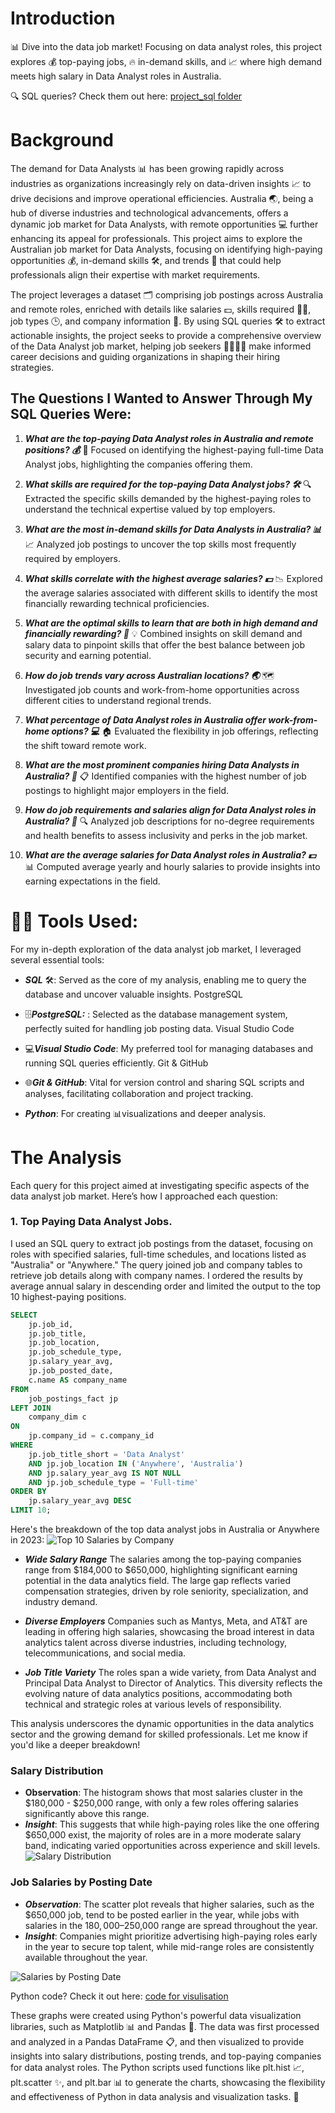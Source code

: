 # Introduction
📊 Dive into the data job market! Focusing on data analyst roles, this project explores 💰 top-paying jobs, 🔥 in-demand skills, and 📈 where high demand meets high salary in  Data Analyst roles in Australia.

🔍 SQL queries? Check them out here: [project_sql folder](/Project_SQL/)

# Background

The demand for Data Analysts 📊 has been growing rapidly across industries as organizations increasingly rely on data-driven insights 📈 to drive decisions and improve operational efficiencies. Australia 🌏, being a hub of diverse industries and technological advancements, offers a dynamic job market for Data Analysts, with remote opportunities 💻 further enhancing its appeal for professionals. This project aims to explore the Australian job market for Data Analysts, focusing on identifying high-paying opportunities 💰, in-demand skills 🛠️, and trends 📅 that could help professionals align their expertise with market requirements.

The project leverages a dataset 🗂️ comprising job postings across Australia and remote roles, enriched with details like salaries 💵, skills required 🧑‍💻, job types 🕒, and company information 🏢. By using SQL queries 🛠️ to extract actionable insights, the project seeks to provide a comprehensive overview of the Data Analyst job market, helping job seekers 👩‍💼👨‍💼 make informed career decisions and guiding organizations in shaping their hiring strategies.

## The Questions I Wanted to Answer Through My SQL Queries Were:
1. ***What are the top-paying Data Analyst roles in Australia and remote positions? 💰***
🏢 Focused on identifying the highest-paying full-time Data Analyst jobs, highlighting the companies offering them.

2. ***What skills are required for the top-paying Data Analyst jobs? 🛠️***
🔍 Extracted the specific skills demanded by the highest-paying roles to understand the technical expertise valued by top employers.

3. ***What are the most in-demand skills for Data Analysts in Australia? 📊***
📈 Analyzed job postings to uncover the top skills most frequently required by employers.

4. ***What skills correlate with the highest average salaries? 💵***
📉 Explored the average salaries associated with different skills to identify the most financially rewarding technical proficiencies.

5. ***What are the optimal skills to learn that are both in high demand and financially rewarding? 🎯***
💡 Combined insights on skill demand and salary data to pinpoint skills that offer the best balance between job security and earning potential.

6. ***How do job trends vary across Australian locations? 🌏***
🗺️ Investigated job counts and work-from-home opportunities across different cities to understand regional trends.

7. ***What percentage of Data Analyst roles in Australia offer work-from-home options? 💻***
🏠 Evaluated the flexibility in job offerings, reflecting the shift toward remote work.

8. ***What are the most prominent companies hiring Data Analysts in Australia? 🏢***
📋 Identified companies with the highest number of job postings to highlight major employers in the field.

9. ***How do job requirements and salaries align for Data Analyst roles in Australia? 📜***
🔍 Analyzed job descriptions for no-degree requirements and health benefits to assess inclusivity and perks in the job market.

10. ***What are the average salaries for Data Analyst roles in Australia? 💵***
📊 Computed average yearly and hourly salaries to provide insights into earning expectations in the field.

# 🧑‍💻 Tools Used:

For my in-depth exploration of the data analyst job market, I leveraged several essential tools:

- ***SQL*** 🛠️: Served as the core of my analysis, enabling me to query the database and uncover valuable insights.
PostgreSQL 
- 🗄️***PostgreSQL:*** : Selected as the database management system, perfectly suited for handling job posting data.
Visual Studio Code 
- 💻***Visual Studio Code***: My preferred tool for managing databases and running SQL queries efficiently.
Git & GitHub 
- 🌐***Git & GitHub***: Vital for version control and sharing SQL scripts and analyses, facilitating collaboration and project tracking.

- ***Python***: For creating 📊visualizations and deeper analysis.

# The Analysis

Each query for this project aimed at investigating specific aspects of the data analyst job market. Here’s how I approached each question:

### 1. Top Paying Data Analyst Jobs.
I used an SQL query to extract job postings from the dataset, focusing on roles with specified salaries, full-time schedules, and locations listed as "Australia" or "Anywhere." The query joined job and company tables to retrieve job details along with company names. I ordered the results by average annual salary in descending order and limited the output to the top 10 highest-paying positions. 

```sql
SELECT 
    jp.job_id,
    jp.job_title,
    jp.job_location,
    jp.job_schedule_type,
    jp.salary_year_avg,
    jp.job_posted_date,
    c.name AS company_name
FROM 
    job_postings_fact jp
LEFT JOIN 
    company_dim c 
ON 
    jp.company_id = c.company_id
WHERE 
    jp.job_title_short = 'Data Analyst' 
    AND jp.job_location IN ('Anywhere', 'Australia')
    AND jp.salary_year_avg IS NOT NULL
    AND jp.job_schedule_type = 'Full-time'
ORDER BY 
    jp.salary_year_avg DESC
LIMIT 10;
```
Here's the breakdown of the top data analyst jobs in Australia or Anywhere in 2023:
![Top 10 Salaries by Company](Visulisations\output_1.3.png)
- ***Wide Salary Range***
The salaries among the top-paying companies range from $184,000 to $650,000, highlighting significant earning potential in the data analytics field. The large gap reflects varied compensation strategies, driven by role seniority, specialization, and industry demand.

- ***Diverse Employers***
Companies such as Mantys, Meta, and AT&T are leading in offering high salaries, showcasing the broad interest in data analytics talent across diverse industries, including technology, telecommunications, and social media.

- ***Job Title Variety***
The roles span a wide variety, from Data Analyst and Principal Data Analyst to Director of Analytics. This diversity reflects the evolving nature of data analytics positions, accommodating both technical and strategic roles at various levels of responsibility.

This analysis underscores the dynamic opportunities in the data analytics sector and the growing demand for skilled professionals. Let me know if you'd like a deeper breakdown!



### Salary Distribution
- **Observation**: The histogram shows that most salaries cluster in the $180,000 - $250,000 range, with only a few roles offering salaries significantly above this range.
- ***Insight***: This suggests that while high-paying roles like the one offering $650,000 exist, the majority of roles are in a more moderate salary band, indicating varied opportunities across experience and skill levels.
![Salary Distribution](Visulisations\output_1.1.png)

### Job Salaries by Posting Date
- ***Observation***: The scatter plot reveals that higher salaries, such as the $650,000 job, tend to be posted earlier in the year, while jobs with salaries in the $180,000–$250,000 range are spread throughout the year.
- ***Insight***: Companies might prioritize advertising high-paying roles early in the year to secure top talent, while mid-range roles are consistently available throughout the year.

![Salaries by Posting Date](Visulisations\output_1.2.png)

Python code? Check it out here: [code for visulisation](/Visulisations/1_Top_Paying_Job_Australia.ipynb)

These graphs were created using Python's powerful data visualization libraries, such as Matplotlib
📊 and Pandas 🐼. The data was first processed and analyzed in a Pandas DataFrame 📋, and then visualized to provide insights into salary distributions, posting trends, and top-paying companies for data analyst roles. The Python scripts used functions like plt.hist 📈, plt.scatter ✨, and plt.bar 📊 to generate the charts, showcasing the flexibility and effectiveness of Python in data analysis and visualization tasks. 🚀